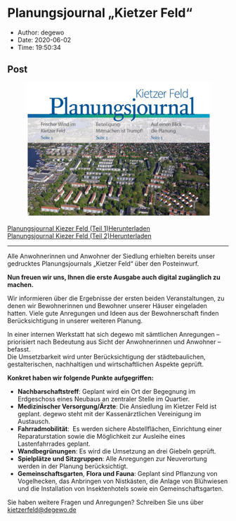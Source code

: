 # Planungsjournal „Kietzer Feld“

- Author: degewo
- Date: 2020-06-02
- Time: 19:50:34

## Post


<figure class="wp-block-image size-large is-resized"><img src="../wp-content/uploads/2020/06/Planungsjournal_preview.jpg" alt="" class="wp-image-500" width="443" height="306" /></figure>



<div class="wp-block-file"><a href="../wp-content/uploads/2020/06/2250.0725_Planungsjournal_1_.pdf">Planungsjournal Kiezer Feld (Teil 1)</a><a href="../wp-content/uploads/2020/06/2250.0725_Planungsjournal_1_.pdf" class="wp-block-file__button" download>Herunterladen</a></div>



<div class="wp-block-file"><a href="../wp-content/uploads/2020/06/2250.0725_Planungsjournal_2_.pdf">Planungsjournal Kiezer Feld (Teil 2)</a><a href="../wp-content/uploads/2020/06/2250.0725_Planungsjournal_2_.pdf" class="wp-block-file__button" download>Herunterladen</a></div>



<div class="wp-container-1 wp-block-group"><div class="wp-block-group__inner-container">
<hr class="wp-block-separator" />



<p>Alle Anwohnerinnen und Anwohner der Siedlung erhielten bereits unser gedrucktes Planungsjournals „Kietzer Feld“ über den Posteinwurf. </p>



<p><strong>Nun freuen wir uns, Ihnen die erste Ausgabe auch digital zugänglich zu machen.</strong></p>



<p>Wir informieren über die Ergebnisse der ersten beiden Veranstaltungen, zu denen wir Bewohnerinnen und Bewohner unserer Häuser eingeladen hatten. Viele gute Anregungen und Ideen aus der Bewohnerschaft finden Berücksichtigung in unserer weiteren Planung.</p>



<p>In einer internen Werkstatt hat sich degewo mit sämtlichen Anregungen – priorisiert nach Bedeutung aus Sicht der Anwohnerinnen und Anwohner – befasst. <br>Die Umsetzbarkeit wird unter Berücksichtigung der städtebaulichen, gestalterischen, nachhaltigen und wirtschaftlichen Aspekte geprüft.</p>



<p><strong>Konkret haben wir folgende Punkte aufgegriffen:</strong></p>



<ul><li><strong>Nachbarschaftstreff</strong>: Geplant wird ein Ort der Begegnung im Erdgeschoss eines Neubaus an zentraler Stelle im Quartier.</li><li><strong>Medizinischer Versorgung/Ärzte</strong>: Die Ansiedlung im Kietzer Feld ist geplant. degewo steht mit der Kassenärztlichen Vereinigung im Austausch.</li><li><strong>Fahrradmobilität</strong>:  Es werden sichere Abstellflächen, Einrichtung einer Reparaturstation sowie die Möglichkeit zur Ausleihe eines Lastenfahrrades geplant.</li><li><strong>Wandbegrünungen</strong>: Es wird die Umsetzung an drei Giebeln geprüft.</li><li><strong>Spielplätze und Sitzgruppen</strong>: Alle Anregungen zur Neuverortung werden in der Planung berücksichtigt.</li><li><strong>Gemeinschaftsgarten</strong>, <strong>Flora und Fauna</strong>: Geplant sind Pflanzung von Vogelhecken, das Anbringen von Nistkästen, die Anlage von Blühwiesen und die Installation von Insektenhotels sowie ein Gemeinschaftsgarten.</li></ul>



<p>Sie haben weitere Fragen und Anregungen? Schreiben Sie uns über <a href="mailto:kietzerfeld@degewo.de" target="_blank" rel="noreferrer noopener">kietzerfeld@degewo.de</a></p>
</div></div>
